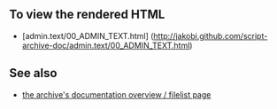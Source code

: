To view the rendered HTML
-------------------------

* [admin.text/00_ADMIN_TEXT.html]
  (http://jakobi.github.com/script-archive-doc/admin.text/00_ADMIN_TEXT.html)


See also
--------

* [the archive's documentation overview / filelist page](http://jakobi.github.com/script-archive-doc/ "Peter's Script-Archive Overview and Filelist")

